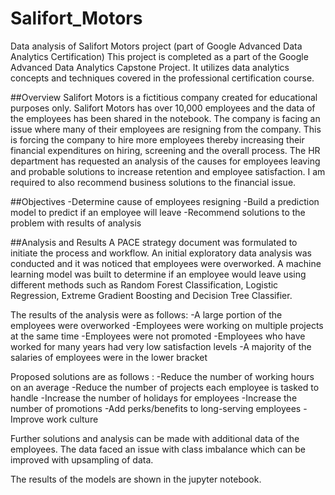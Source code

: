 # Salifort_Motors
Data analysis of Salifort Motors project (part of Google Advanced Data Analytics Certification)
This project is completed as a part of the Google Advanced Data Analytics Capstone Project.
It utilizes data analytics concepts and techniques covered in the professional certification course.

##Overview
Salifort Motors is a fictitious company created for educational purposes only.
Salifort Motors has over 10,000 employees and the data of the employees has been shared in the notebook.
The company is facing an issue where many of their employees are resigning from the company.
This is forcing the company to hire more employees thereby increasing their financial expenditures on hiring, screening and the overall process.
The HR department has requested an analysis of the causes for employees leaving and probable solutions to increase retention
and employee satisfaction. I am required to also recommend business solutions to the financial issue.

##Objectives
-Determine cause of employees resigning
-Build a prediction model to predict if an employee will leave
-Recommend solutions to the problem with results of analysis

##Analysis and Results
A PACE strategy document was formulated to initiate the process and workflow.
An initial exploratory data analysis was conducted and it was noticed that employees were overworked.
A machine learning model was built to determine if an employee would leave using different methods such as Random Forest Classification,
Logistic Regression, Extreme Gradient Boosting and Decision Tree Classifier.

The results of the analysis were as follows:
-A large portion of the employees were overworked
-Employees were working on multiple projects at the same time
-Employees were not promoted
-Employees who have worked for many years had very low satisfaction levels
-A majority of the salaries of employees were in the lower bracket

Proposed solutions are as follows :
-Reduce the number of working hours on an average
-Reduce the number of projects each employee is tasked to handle
-Increase the number of holidays for employees
-Increase the number of promotions
-Add perks/benefits to long-serving employees
-Improve work culture

Further solutions and analysis can be made with additional data of the employees. The data faced an issue with class imbalance which can be
improved with upsampling of data.

The results of the models are shown in the jupyter notebook.
